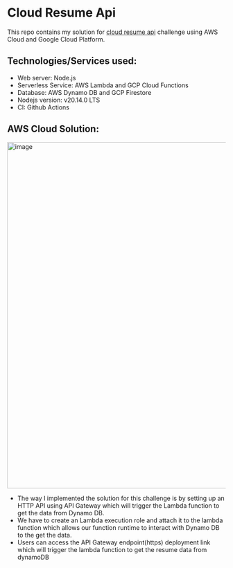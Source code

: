 # Cloud Resume Api

This repo contains my solution for [cloud resume api](https://cloudresumeapi.dev) challenge using AWS Cloud and Google Cloud Platform.

## Technologies/Services used:

- Web server: Node.js
- Serverless Service: AWS Lambda and GCP Cloud Functions
- Database: AWS Dynamo DB and GCP Firestore
- Nodejs version: v20.14.0 LTS
- CI: Github Actions

## AWS Cloud Solution:

<img width="800" alt="image" src="https://github.com/rohit1101/Cloud-Resume-Api-/assets/37110560/d727e75b-4a0f-4def-a909-e9d500833643">


- The way I implemented the solution for this challenge is by setting up an HTTP API using API Gateway which will trigger the Lambda function to get the data from Dynamo DB.
- We have to create an Lambda execution role and attach it to the lambda function which allows our function runtime to interact with Dynamo DB to the get the data.
- Users can access the API Gateway endpoint(https) deployment link which will trigger the lambda function to get the resume data from dynamoDB
